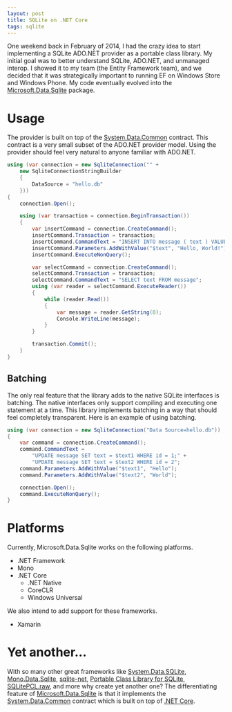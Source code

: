 ```yaml
---
layout: post
title: SQLite on .NET Core
tags: sqlite
---
```


One weekend back in February of 2014, I had the crazy idea to start implementing a SQLite ADO.NET provider as a portable
class library. My initial goal was to better understand SQLite, ADO.NET, and unmanaged interop. I showed it to my team
(the Entity Framework team), and we decided that it was strategically important to running EF on Windows Store and
Windows Phone. My code eventually evolved into the [Microsoft.Data.Sqlite][1] package.

Usage
=====
The provider is built on top of the [System.Data.Common][2] contract. This contract is a very small subset of the
ADO.NET provider model. Using the provider should feel very natural to anyone familiar with ADO.NET.

```cs
using (var connection = new SqliteConnection("" +
    new SqliteConnectionStringBuilder
    {
        DataSource = "hello.db"
    }))
{
    connection.Open();

    using (var transaction = connection.BeginTransaction())
    {
        var insertCommand = connection.CreateCommand();
        insertCommand.Transaction = transaction;
        insertCommand.CommandText = "INSERT INTO message ( text ) VALUES ( $text )";
        insertCommand.Parameters.AddWithValue("$text", "Hello, World!");
        insertCommand.ExecuteNonQuery();

        var selectCommand = connection.CreateCommand();
        selectCommand.Transaction = transaction;
        selectCommand.CommandText = "SELECT text FROM message";
        using (var reader = selectCommand.ExecuteReader())
        {
            while (reader.Read())
            {
                var message = reader.GetString(0);
                Console.WriteLine(message);
            }
        }

        transaction.Commit();
    }
}
```

Batching
--------
The only real feature that the library adds to the native SQLite interfaces is batching. The native interfaces only
support compiling and executing one statement at a time. This library implements batching in a way that should feel
completely transparent. Here is an example of using batching.

```cs
using (var connection = new SqliteConnection("Data Source=hello.db"))
{
    var command = connection.CreateCommand();
    command.CommandText =
        "UPDATE message SET text = $text1 WHERE id = 1;" +
        "UPDATE message SET text = $text2 WHERE id = 2";
    command.Parameters.AddWithValue("$text1", "Hello");
    command.Parameters.AddWithValue("$text2", "World");

    connection.Open();
    command.ExecuteNonQuery();
}
```

Platforms
=========
Currently, Microsoft.Data.Sqlite works on the following platforms.

- .NET Framework
- Mono
- .NET Core
    - .NET Native
    - CoreCLR
    - Windows Universal

We also intend to add support for these frameworks.

- Xamarin

Yet another...
==============
With so many other great frameworks like [System.Data.SQLite][3], [Mono.Data.Sqlite][4], [sqlite-net][5], [Portable
Class Library for SQLite][6], [SQLitePCL.raw][7], and more why create yet another one? The differentiating feature of
[Microsoft.Data.Sqlite][1] is that it implements the [System.Data.Common][2] contract which is built on top of [.NET
Core][8].


  [1]: https://github.com/aspnet/DataCommon.SQLite
  [2]: http://www.nuget.org/packages/System.Data.Common
  [3]: http://system.data.sqlite.org
  [4]: http://www.mono-project.com/docs/database-access/providers/sqlite/
  [5]: https://github.com/praeclarum/sqlite-net
  [6]: http://sqlitepcl.codeplex.com/
  [7]: https://github.com/ericsink/SQLitePCL.raw
  [8]: http://blogs.msdn.com/b/dotnet/archive/2014/12/04/introducing-net-core.aspx
